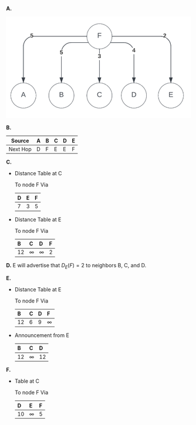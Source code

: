 **A.**

![Figure3](../image/Figure3.png)

**B.**

| Source | A | B | C | D | E |
| -------|---|---|---|---|---|
| Next Hop | D | F | E | E | F | 

**C.** 

* Distance Table at C

    To node F Via

    | D | E | F |
    | --|---|---|
    | 7 | 3 | 5 |

* Distance Table at E

    To node F Via

    | B | C | D | F |
    | --|---|---|---|
    | 12  | $\infty$ | $\infty$ | 2 |

**D.** E will advertise that $D_E(F) = 2$ to neighbors B, C, and D.

**E.** 

* Distance Table at E

    To node F Via 

    | B | C | D | F | 
    |---|--|--|--|
    | 12 | 6 | 9 | $\infty$ |

* Announcement from E

    | B | C | D | 
    |---|--|--|
    | 12 | $\infty$ | 12 |

**F.** 

* Table at C

    To node F Via

    | D | E | F |
    |---|---|---|
    | 10 | $\infty$ | 5 |
